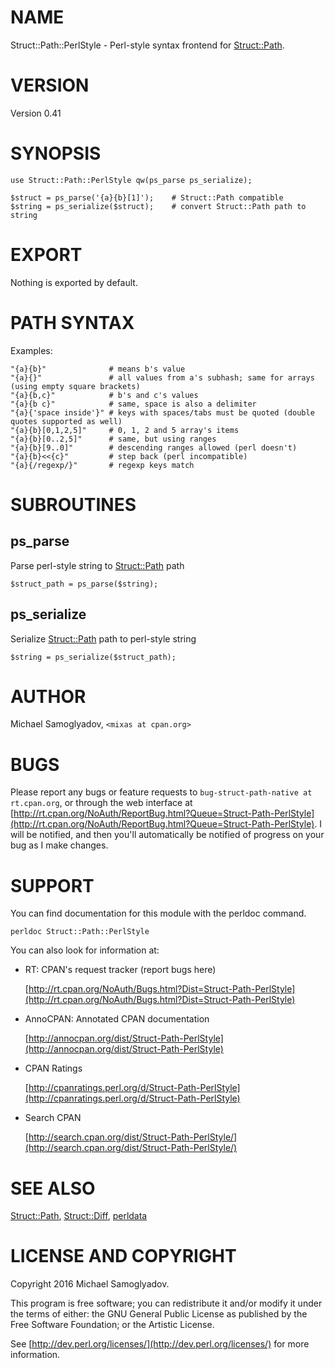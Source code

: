 # NAME

Struct::Path::PerlStyle - Perl-style syntax frontend for [Struct::Path](https://metacpan.org/pod/Struct::Path).

# VERSION

Version 0.41

# SYNOPSIS

    use Struct::Path::PerlStyle qw(ps_parse ps_serialize);

    $struct = ps_parse('{a}{b}[1]');    # Struct::Path compatible
    $string = ps_serialize($struct);    # convert Struct::Path path to string

# EXPORT

Nothing is exported by default.

# PATH SYNTAX

Examples:

    "{a}{b}"              # means b's value
    "{a}{}"               # all values from a's subhash; same for arrays (using empty square brackets)
    "{a}{b,c}"            # b's and c's values
    "{a}{b c}"            # same, space is also a delimiter
    "{a}{'space inside'}" # keys with spaces/tabs must be quoted (double quotes supported as well)
    "{a}{b}[0,1,2,5]"     # 0, 1, 2 and 5 array's items
    "{a}{b}[0..2,5]"      # same, but using ranges
    "{a}{b}[9..0]"        # descending ranges allowed (perl doesn't)
    "{a}{b}<<{c}"         # step back (perl incompatible)
    "{a}{/regexp/}"       # regexp keys match

# SUBROUTINES

## ps\_parse

Parse perl-style string to [Struct::Path](https://metacpan.org/pod/Struct::Path) path

    $struct_path = ps_parse($string);

## ps\_serialize

Serialize [Struct::Path](https://metacpan.org/pod/Struct::Path) path to perl-style string

    $string = ps_serialize($struct_path);

# AUTHOR

Michael Samoglyadov, `<mixas at cpan.org>`

# BUGS

Please report any bugs or feature requests to `bug-struct-path-native at rt.cpan.org`, or through
the web interface at [http://rt.cpan.org/NoAuth/ReportBug.html?Queue=Struct-Path-PerlStyle](http://rt.cpan.org/NoAuth/ReportBug.html?Queue=Struct-Path-PerlStyle). I will be notified, and then you'll
automatically be notified of progress on your bug as I make changes.

# SUPPORT

You can find documentation for this module with the perldoc command.

    perldoc Struct::Path::PerlStyle

You can also look for information at:

- RT: CPAN's request tracker (report bugs here)

    [http://rt.cpan.org/NoAuth/Bugs.html?Dist=Struct-Path-PerlStyle](http://rt.cpan.org/NoAuth/Bugs.html?Dist=Struct-Path-PerlStyle)

- AnnoCPAN: Annotated CPAN documentation

    [http://annocpan.org/dist/Struct-Path-PerlStyle](http://annocpan.org/dist/Struct-Path-PerlStyle)

- CPAN Ratings

    [http://cpanratings.perl.org/d/Struct-Path-PerlStyle](http://cpanratings.perl.org/d/Struct-Path-PerlStyle)

- Search CPAN

    [http://search.cpan.org/dist/Struct-Path-PerlStyle/](http://search.cpan.org/dist/Struct-Path-PerlStyle/)

# SEE ALSO

[Struct::Path](https://metacpan.org/pod/Struct::Path), [Struct::Diff](https://metacpan.org/pod/Struct::Diff), [perldata](https://metacpan.org/pod/perldata)

# LICENSE AND COPYRIGHT

Copyright 2016 Michael Samoglyadov.

This program is free software; you can redistribute it and/or modify it
under the terms of either: the GNU General Public License as published
by the Free Software Foundation; or the Artistic License.

See [http://dev.perl.org/licenses/](http://dev.perl.org/licenses/) for more information.
